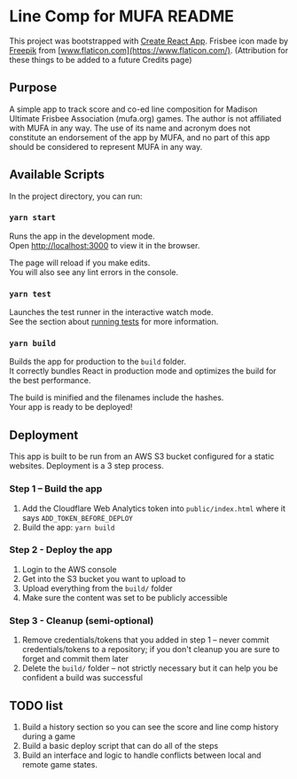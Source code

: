 # Line Comp for MUFA README

This project was bootstrapped with [Create React App](https://github.com/facebook/create-react-app). Frisbee icon made by [Freepik](https://www.freepik.com) from [www.flaticon.com](https://www.flaticon.com/). (Attribution for these things to be added to a future Credits page)

## Purpose

A simple app to track score and co-ed line composition for Madison Ultimate Frisbee Association (mufa.org) games. The author is not affiliated with MUFA in any way. The use of its name and acronym does not constitute an endorsement of the app by MUFA, and no part of this app should be considered to represent MUFA in any way.

## Available Scripts

In the project directory, you can run:

### `yarn start`

Runs the app in the development mode.\
Open [http://localhost:3000](http://localhost:3000) to view it in the browser.

The page will reload if you make edits.\
You will also see any lint errors in the console.

### `yarn test`

Launches the test runner in the interactive watch mode.\
See the section about [running tests](https://facebook.github.io/create-react-app/docs/running-tests) for more information.

### `yarn build`

Builds the app for production to the `build` folder.\
It correctly bundles React in production mode and optimizes the build for the best performance.

The build is minified and the filenames include the hashes.\
Your app is ready to be deployed!

## Deployment

This app is built to be run from an AWS S3 bucket configured for a static websites. Deployment is a 3 step process.

### Step 1 – Build the app

1. Add the Cloudflare Web Analytics token into `public/index.html` where it says `ADD_TOKEN_BEFORE_DEPLOY`
2. Build the app: `yarn build`

### Step 2 - Deploy the app

1. Login to the AWS console
2. Get into the S3 bucket you want to upload to
3. Upload everything from the `build/` folder
4. Make sure the content was set to be publicly accessible

### Step 3 - Cleanup (semi-optional)

1. Remove credentials/tokens that you added in step 1 – never commit credentials/tokens to a repository; if you don't cleanup you are sure to forget and commit them later
2. Delete the `build/` folder – not strictly necessary but it can help you be confident a build was successful

## TODO list

1. Build a history section so you can see the score and line comp history during a game
2. Build a basic deploy script that can do all of the steps
3. Build an interface and logic to handle conflicts between local and remote game states.
